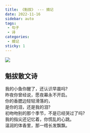 ```yaml
---
title: 《魁拔》 --- 摘记
date: 2022-11-16
sidebar: auto
tags: 
 - 句子
 - 诗
categories:
 - 摘记
sticky: 1
---
```


![](http://5b0988e595225.cdn.sohucs.com/images/20170830/b3fb5157355f4bcfaf5fd54aa3d58005.jpeg)

## 魁拔散文诗

我的小鱼你醒了，还认识早晨吗?  
昨夜你曾经说，愿夜幕永不开启。  
你的香腮边轻轻滑落的，  
是你的泪，还是我的泪?  
初吻吻别的那个季节，不是已经哭过了吗?  
我的指尖还记忆着，你慌乱的心跳。  
温润的体香里，那一绺长发飘飘。  

